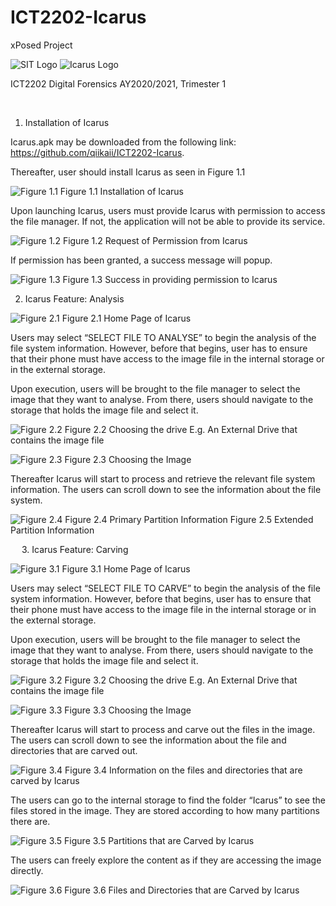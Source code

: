 # ICT2202-Icarus
xPosed Project




![SIT Logo](/pictures/SIT_Logo.png?raw=true "SIT Logo")
![Icarus Logo](/pictures/Icarus_Logo.png?raw=true "Icarus Logo")


ICT2202 Digital Forensics
AY2020/2021, Trimester 1

 
1.	Installation of Icarus

Icarus.apk may be downloaded from the following link: https://github.com/qiikaii/ICT2202-Icarus.

Thereafter, user should install Icarus as seen in Figure 1.1

 ![Figure 1.1](/pictures/Figure1_1.png?raw=true "Figure 1.1")
Figure 1.1 Installation of Icarus

Upon launching Icarus, users must provide Icarus with permission to access the file manager.
If not, the application will not be able to provide its service.

 ![Figure 1.2](/pictures/Figure1_2.png?raw=true "Figure 1.2")
Figure 1.2 Request of Permission from Icarus

If permission has been granted, a success message will popup.
 
![Figure 1.3](/pictures/Figure1_3.png?raw=true "Figure 1.3")
Figure 1.3 Success in providing permission to Icarus

2.	Icarus Feature: Analysis

![Figure 2.1](/pictures/Figure2_1.png?raw=true "Figure 2.1")
Figure 2.1 Home Page of Icarus

Users may select “SELECT FILE TO ANALYSE” to begin the analysis of the file system information. However, before that begins, user has to ensure that their phone must have access to the image file in the internal storage or in the external storage.

Upon execution, users will be brought to the file manager to select the image that they want to analyse. From there, users should navigate to the storage that holds the image file and select it.
 

![Figure 2.2](/pictures/Figure2_2.png?raw=true "Figure 2.2")
Figure 2.2 Choosing the drive E.g. An External Drive that contains the image file

![Figure 2.3](/pictures/Figure2_3.png?raw=true "Figure 2.3")
Figure 2.3 Choosing the Image

Thereafter Icarus will start to process and retrieve the relevant file system information. The users can scroll down to see the information about the file system.
 	 
![Figure 2.4](/pictures/Figure2_4.png?raw=true "Figure 2.4")
Figure 2.4 Primary Partition Information	Figure 2.5 Extended Partition Information

 
3.	Icarus Feature: Carving

![Figure 3.1](/pictures/Figure3_1.png?raw=true "Figure 3.1")
Figure 3.1 Home Page of Icarus

Users may select “SELECT FILE TO CARVE” to begin the analysis of the file system information. However, before that begins, user has to ensure that their phone must have access to the image file in the internal storage or in the external storage.

Upon execution, users will be brought to the file manager to select the image that they want to analyse. From there, users should navigate to the storage that holds the image file and select it.
 
![Figure 3.2](/pictures/Figure3_2.png?raw=true "Figure 3.2")
Figure 3.2 Choosing the drive E.g. An External Drive that contains the image file

![Figure 3.3](/pictures/Figure3_3.png?raw=true "Figure 3.3")
Figure 3.3 Choosing the Image


Thereafter Icarus will start to process and carve out the files in the image. The users can scroll down to see the information about the file and directories that are carved out.

![Figure 3.4](/pictures/Figure3_4.png?raw=true "Figure 3.4")
Figure 3.4 Information on the files and directories that are carved by Icarus

The users can go to the internal storage to find the folder “Icarus” to see the files stored in the image. They are stored according to how many partitions there are.

![Figure 3.5](/pictures/Figure3_5.png?raw=true "Figure 3.5")
Figure 3.5 Partitions that are Carved by Icarus

The users can freely explore the content as if they are accessing the image directly.

![Figure 3.6](/pictures/Figure3_6.png?raw=true "Figure 3.6")
Figure 3.6 Files and Directories that are Carved by Icarus

